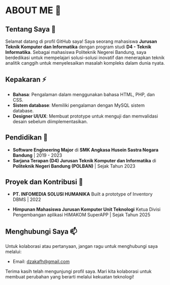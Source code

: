 # ABOUT ME 🤾

## Tentang Saya 💬

Selamat datang di profil GitHub saya! Saya seorang mahasiswa **Jurusan Teknik Komputer dan Informatika** dengan program studi **D4 - Teknik Informatika**. Sebagai mahasiswa Politeknik Negerei Bandung, saya berdedikasi untuk mempelajari solusi-solusi inovatif dan menerapkan teknik analitik canggih untuk menyelesaikan masalah kompleks dalam dunia nyata.

## Kepakaran ⚡ 

- **Bahasa**: Pengalaman dalam menggunakan bahasa HTML, PHP, dan CSS.
- **Sistem database**: Memiliki pengalaman dengan MySQL sistem database.
- **Designer UI/UX**: Membuat prototype untuk menguji dan memvalidasi desain sebelum diimplementasikan.

## Pendidikan 📖

- **Software Engineering Major** di **SMK Angkasa Husein Sastra Negara Bandung** | 2019 - 2023
- **Sarjana Terapan (D4) Jurusan Teknik Komputer dan Informatika** di **Politeknik Negeri Bandung (POLBAN)** | Sejak Tahun 2023

## Proyek dan Kontribusi 👯

- **PT. INFOMEDIA SOLUSI HUMANIKA**
Built a prototype of Inventory DBMS | 2022

- **Himpunan Mahasiswa Jurusan Komputer Unit Teknologi** Ketua Divisi Pengembangan aplikasi HIMAKOM SuperAPP | Sejak Tahun 2025

## Menghubungi Saya 📫

Untuk kolaborasi atau pertanyaan, jangan ragu untuk menghubungi saya melalui:

- Email: [dzakafh@gmail.com](mailto:dzakafh@gmail.com)

Terima kasih telah mengunjungi profil saya. Mari kita kolaborasi untuk membuat perubahan yang berarti melalui kekuatan teknologi! 

<!--
**Aki-daichi/Aki-Daichi** is a ✨ _special_ ✨ repository because its `README.md` (this file) appears on your GitHub profile.

Here are some ideas to get you started:

- 🔭 I’m currently working on ...
- 🌱 I’m currently learning ...
- 👯 I’m looking to collaborate on ...
- 🤔 I’m looking for help with ...
- 💬 Ask me about ...
- 📫 How to reach me: ...
- 😄 Pronouns: ...
- ⚡ Fun fact: ...
-->
